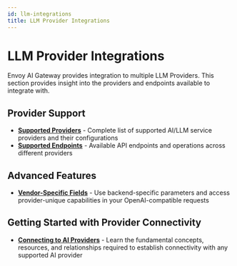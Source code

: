 ```yaml
---
id: llm-integrations
title: LLM Provider Integrations
---
```


# LLM Provider Integrations

Envoy AI Gateway provides integration to multiple LLM Providers. This section provides insight into the providers and endpoints available to integrate with.

## Provider Support

- **[Supported Providers](./supported-providers.md)** - Complete list of supported AI/LLM service providers and their configurations
- **[Supported Endpoints](./supported-endpoints.md)** - Available API endpoints and operations across different providers

## Advanced Features

- **[Vendor-Specific Fields](./vendor-specific-fields.md)** - Use backend-specific parameters and access provider-unique capabilities in your OpenAI-compatible requests

## Getting Started with Provider Connectivity

- **[Connecting to AI Providers](./connect-providers.md)** - Learn the fundamental concepts, resources, and relationships required to establish connectivity with any supported AI provider
